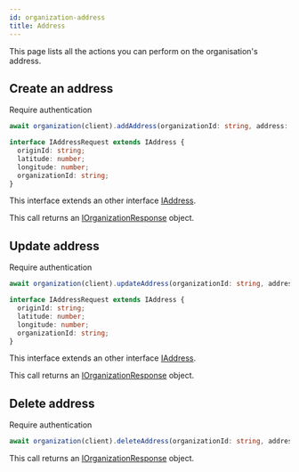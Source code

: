```yaml
---
id: organization-address
title: Address
---
```


This page lists all the actions you can perform on the organisation's address.

## Create an address

<span class="badge badge--warning">Require authentication</span>

```ts
await organization(client).addAddress(organizationId: string, address: IAddressRequest)
```

```ts
interface IAddressRequest extends IAddress {
  originId: string;
  latitude: number;
  longitude: number;
  organizationId: string;
}
```
This interface extends an other interface [IAddress](../place-types#iaddress).

This call returns an [IOrganizationResponse](../organization-types#iorganizationresponse) object.

## Update address

<span class="badge badge--warning">Require authentication</span>

```ts
await organization(client).updateAddress(organizationId: string, addressId: string, address: IAddressRequest)
```

```ts
interface IAddressRequest extends IAddress {
  originId: string;
  latitude: number;
  longitude: number;
  organizationId: string;
}
```
This interface extends an other interface [IAddress](../place-types#iaddress).

This call returns an [IOrganizationResponse](../organization-types#iorganizationresponse) object.

## Delete address

<span class="badge badge--warning">Require authentication</span>

```ts
await organization(client).deleteAddress(organizationId: string, addressId: string)
```

This call returns an [IOrganizationResponse](../organization-types#iorganizationresponse) object.
